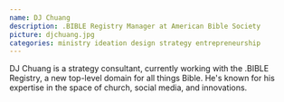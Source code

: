 ```yaml
---
name: DJ Chuang
description: .BIBLE Registry Manager at American Bible Society
picture: djchuang.jpg 
categories: ministry ideation design strategy entrepreneurship
---
```

DJ Chuang is a strategy consultant, currently working with the .BIBLE Registry, a new top-level domain for all things Bible. He's known for his expertise in the space of church, social media, and innovations.
